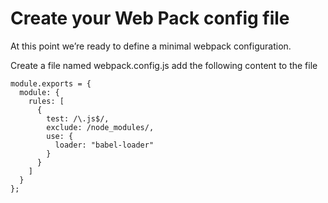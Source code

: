 # Create your Web Pack config file

At this point we’re ready to define a minimal webpack configuration.

Create a file named webpack.config.js add the following content to 
the file
```
module.exports = {
  module: {
    rules: [
      {
        test: /\.js$/,
        exclude: /node_modules/,
        use: {
          loader: "babel-loader"
        }
      }
    ]
  }
};
```
